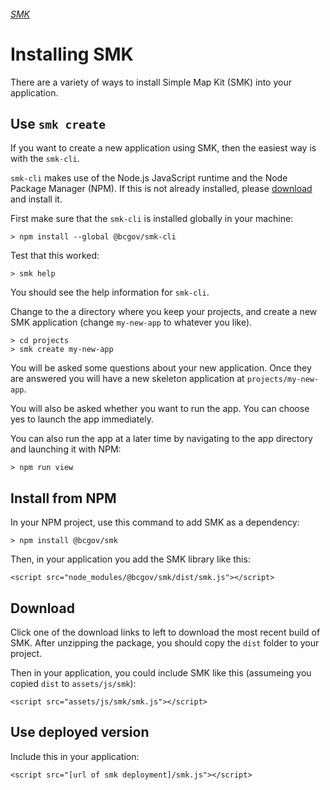 ###### [SMK](..)

# Installing SMK

There are a variety of ways to install Simple Map Kit (SMK) into your application.


## Use `smk create`

If you want to create a new application using SMK, then the easiest way is with the `smk-cli`.

`smk-cli` makes use of the Node.js JavaScript runtime and the Node Package Manager (NPM). If this is not already installed, please [download](https://nodejs.org/en/download/) and install it.

First make sure that the `smk-cli` is installed globally in your machine:

    > npm install --global @bcgov/smk-cli

Test that this worked:

    > smk help

You should see the help information for `smk-cli`.

Change to the a directory where you keep your projects, and create a new SMK application (change `my-new-app` to whatever you like).

    > cd projects
    > smk create my-new-app

You will be asked some questions about your new application.
Once they are answered you will have a new skeleton application at `projects/my-new-app`.

You will also be asked whether you want to run the app. You can choose yes to launch the app immediately. 

You can also run the app at a later time by navigating to the app directory and launching it with NPM:

    > npm run view

## Install from NPM

In your NPM project, use this command to add SMK as a dependency:

    > npm install @bcgov/smk

Then, in your application you add the SMK library like this:

    <script src="node_modules/@bcgov/smk/dist/smk.js"></script>


## Download

Click one of the download links to left to download the most recent build of SMK.
After unzipping the package, you should copy the `dist` folder to your project.

Then in your application, you could include SMK like this (assumeing you copied `dist` to `assets/js/smk`):

    <script src="assets/js/smk/smk.js"></script>


## Use deployed version

Include this in your application:

    <script src="[url of smk deployment]/smk.js"></script>



